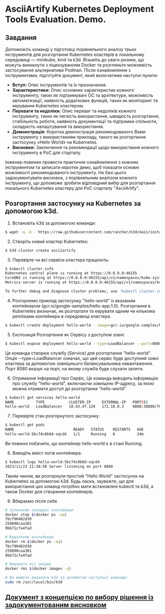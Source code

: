 # AsciiArtify Kubernetes Deployment Tools Evaluation. Demo.

## Завдання 

Допоможіть команді у підготовці порівняльного аналізу трьох інструментів для розгортання Kubernetes кластерів в локальному середовищі — minikube, kind та k3d. Візьміть до уваги ризики, що можуть виникнути з ліцензуванням Docker та розгляньте можливість застосування альтернативи Podman. Після ознайомлення з інструментами, підготуйте документ, який включатиме наступні пункти:

- **Вступ:** Опис інструментів та їх призначення.  
- **Характеристики:** Опис основних характеристик кожного інструменту, таких як підтримувані ОС та архітектури, можливість автоматизації, наявність додаткових функцій, таких як моніторинг та керування Kubernetes кластером.  
- **Переваги та недоліки:** Опис переваг та недоліків кожного інструменту, таких як легкість використання, швидкість розгортання, стабільність роботи, наявність документації та підтримки спільноти, складність налаштування та використання.  
- **Демонстрація:** Коротка демонстрація рекомендованого Вами інструменту з використанням прикладу, такого як розгортання застосунку «Hello World» на Kubernetes.
- **Висновки:** Заключення та рекомендації щодо використання кожного інструменту в PoC для стартапу.  

Інженер повинен провести практичне ознайомлення з кожним інструментом та записати коротке демо, щоб показати основні можливості рекомендованого інструменту. На базі цього задокументувати висновок, з порівняльним аналізом кожного інструменту, що допоможе зробити відповідний вибір для розгортання локального Kubernetes кластеру для PoC стартапу "AsciiArtify".

## Розгортання застосунку на Kubernetes за допомогою k3d.

1. Встановіть k3d за допомогою команди:
```bash
$ wget -q -O - https://raw.githubusercontent.com/rancher/k3d/main/install.sh | bash
```

2. Створіть новий кластер Kubernetes:
```bash
$ k3d cluster create asciiartify
```

3. Перевірте чи всі сервіси кластера працюють:
```bash
$ kubectl cluster-info
Kubernetes control plane is running at https://0.0.0.0:46155
CoreDNS is running at https://0.0.0.0:46155/api/v1/namespaces/kube-system/services/kube-dns:dns/proxy
Metrics-server is running at https://0.0.0.0:46155/api/v1/namespaces/kube-system/services/https:metrics-server:https/proxy

To further debug and diagnose cluster problems, use 'kubectl cluster-info dump'.
```

4. Розгорнемо приклад застосунку "hello-world" із вказаним контейнером (gcr.io/google-samples/hello-app:1.0). Розгортання в Kubernetes визначає, як розгортати та керувати одним чи кількома репліками контейнера в середовищі кластера.

```bash
$ kubectl create deployment hello-world --image=gcr.io/google-samples/hello-app:1.0


```
5. Експозиція Розгортання як Сервісу з доступом зовні:
```bash
$ kubectl expose deployment hello-world --type=LoadBalancer --port=8080

```
Ця команда створює службу (Service) для розгортання "hello-world". Опція --type=LoadBalancer означає, що цей сервіс буде доступний зовні кластера за допомогою зовнішнього балансувальника навантаження. Порт 8080 вказує на порт, на якому служба буде слухати запити.

6.  Отримання Інформації про Сервіс, Ця команда виводить інформацію про службу "hello-world", включаючи зовнішню IP-адресу, за якою можна отримати доступ до розгортання "hello-world".

```bash
$ kubectl get services hello-world
NAME          TYPE           CLUSTER-IP     EXTERNAL-IP   PORT(S)          AGE
hello-world   LoadBalancer   10.43.47.129   172.18.0.3    8080:30808/TCP   23m
```

7. Перевірте стан розгорнутого застосунку:
```bash
$ kubectl get pods
NAME                           READY   STATUS    RESTARTS   AGE
hello-world-5bc74c8b8d-xqcd4   1/1     Running   0          24m
```
Ви повинні побачити, що контейнер hello-world є в стані Running.

8. Виведіть вміст логів контейнера:

```bash
$ kubectl logs hello-world-5bc74c8b8d-xqcd4
2023/11/23 21:38:50 Server listening on port 8080
```
Таким чином, ви розгорнули простий "Hello World" застосунок на Kubernetes за допомогою k3d. Будь ласка, зауважте, що для використання цих команд потрібно мати встановлені kubectl та k3d, а також Docker для створення контейнерів.

9. Вбираємо після себе
```bash
# Зупиняємо запущені контейнери 
docker stop $(docker ps -aq)    
fbcf90482d30
259890caa301
9bb71cfa4fad

# Видаляємо контейнери
docker rm $(docker ps -aq)    
fbcf90482d30
259890caa301
9bb71cfa4fad

# Видалити всі іміджі
docker rmi $(docker images -q)

# Ви можете видалити k3d за допомогою наступної команди:
sudo rm /usr/local/bin/k3d
```

## [Документ з концепцією по вибору рішення із задокументованим висновком](./doc/Concept.md) 